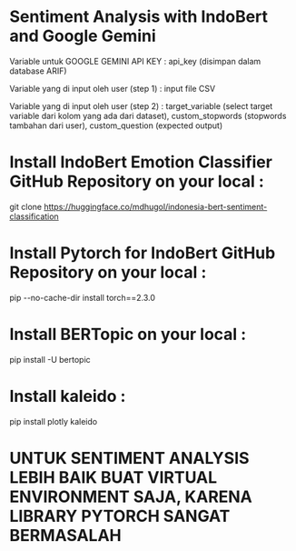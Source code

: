 # Sentiment Analysis with IndoBert and Google Gemini
Variable untuk GOOGLE GEMINI API KEY : api_key (disimpan dalam database ARIF)

Variable yang di input oleh user (step 1) : input file CSV

Variable yang di input oleh user (step 2) : target_variable (select target variable dari kolom yang ada dari dataset), custom_stopwords (stopwords tambahan dari user), custom_question (expected output) 

# Install IndoBert Emotion Classifier GitHub Repository on your local :

git clone https://huggingface.co/mdhugol/indonesia-bert-sentiment-classification

# Install Pytorch for IndoBert GitHub Repository on your local :

pip --no-cache-dir install torch==2.3.0

# Install BERTopic on your local :

pip install -U bertopic

# Install kaleido :

pip install plotly kaleido

# UNTUK SENTIMENT ANALYSIS LEBIH BAIK BUAT VIRTUAL ENVIRONMENT SAJA, KARENA LIBRARY PYTORCH SANGAT BERMASALAH
